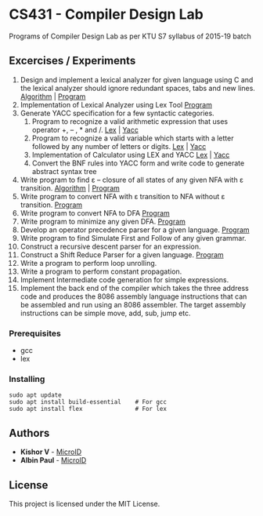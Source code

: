 # CS431 - Compiler Design Lab

Programs of Compiler Design Lab as per KTU S7 syllabus of 2015-19 batch

## Excercises / Experiments

1. Design and implement a lexical analyzer for given language using C and the lexical
analyzer should ignore redundant spaces, tabs and new lines. [Algorithm](Algorithms/exp1.txt) | [Program](exp1.c)
2. Implementation of Lexical Analyzer using Lex Tool [Program](exp2.l)
3. Generate YACC specification for a few syntactic categories.
	1. Program to recognize a valid arithmetic expression that uses operator +, – , * and /. [Lex](exp3-1.l) | [Yacc](exp3-1.y)
	2. Program to recognize a valid variable which starts with a letter followed by any number of letters or digits. [Lex](exp3-2.l) | [Yacc](exp3-2.y)
	3. Implementation of Calculator using LEX and YACC [Lex](exp3-3.l) | [Yacc](exp3-3.y)
	4. Convert the BNF rules into YACC form and write code to generate abstract syntax tree
4. Write program to find ε – closure of all states of any given NFA with ε transition. [Algorithm](Algorithms/exp4.txt) | [Program](exp4.c)
5. Write program to convert NFA with ε transition to NFA without ε transition. [Program](exp5.c)
6. Write program to convert NFA to DFA [Program](exp6.c)
7. Write program to minimize any given DFA. [Program](exp7.c)
8. Develop an operator precedence parser for a given language. [Program](exp8.c)
9. Write program to find Simulate First and Follow of any given grammar.
10. Construct a recursive descent parser for an expression.
11. Construct a Shift Reduce Parser for a given language. [Program](exp11.c)
12. Write a program to perform loop unrolling.
13. Write a program to perform constant propagation.
14. Implement Intermediate code generation for simple expressions.
15. Implement the back end of the compiler which takes the three address code and
produces the 8086 assembly language instructions that can be assembled and run
using an 8086 assembler. The target assembly instructions can be simple move, add,
sub, jump etc.

### Prerequisites

* gcc
* lex

### Installing

```
sudo apt update
sudo apt install build-essential    # For gcc
sudo apt install flex               # For lex
```

## Authors

* **Kishor V** - [MicroID](https://krv.microid.in/)
* **Albin Paul** - [MicroID](https://appu.microid.in/)

## License

This project is licensed under the MIT License.

